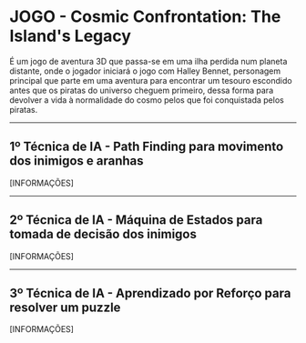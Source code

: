 # JOGO - Cosmic Confrontation: The Island's Legacy

É um jogo de aventura 3D que passa-se em uma ilha perdida num planeta distante, onde o jogador iniciará o jogo com Halley Bennet, personagem principal que parte em uma aventura para encontrar um tesouro escondido antes que os piratas do universo cheguem primeiro, dessa forma para devolver a vida à normalidade do cosmo pelos que foi conquistada pelos piratas.


---


## 1º Técnica de IA - Path Finding para movimento dos inimigos e aranhas

[INFORMAÇÕES]


---


## 2º Técnica de IA - Máquina de Estados para tomada de decisão dos inimigos

[INFORMAÇÕES]


---


## 3º Técnica de IA - Aprendizado por Reforço para resolver um puzzle

[INFORMAÇÕES]